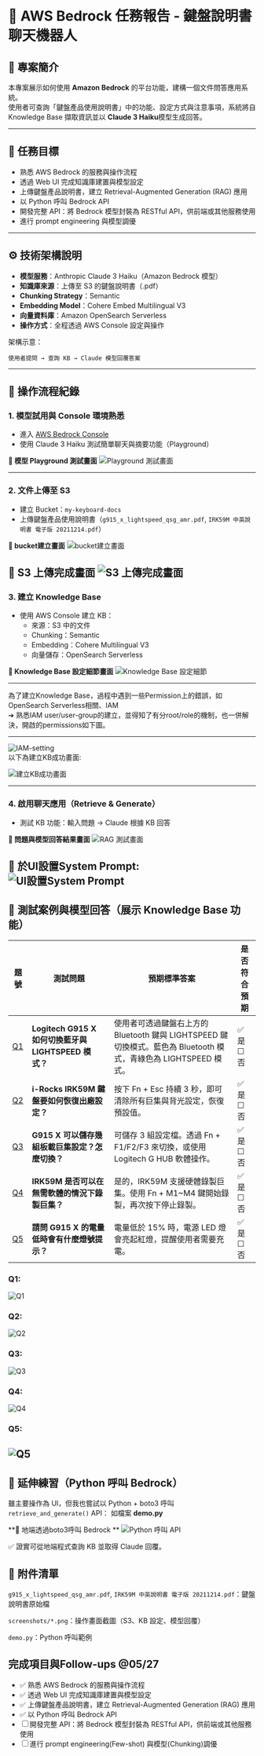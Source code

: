 # 🧠 AWS Bedrock 任務報告 - 鍵盤說明書聊天機器人

## 📘 專案簡介

本專案展示如何使用 **Amazon Bedrock** 的平台功能，建構一個文件問答應用系統。  
使用者可查詢「鍵盤產品使用說明書」中的功能、設定方式與注意事項，系統將自 Knowledge Base 擷取資訊並以 **Claude 3 Haiku**模型生成回答。

---

## 🎯 任務目標

- 熟悉 AWS Bedrock 的服務與操作流程
- 透過 Web UI 完成知識庫建置與模型設定
- 上傳鍵盤產品說明書，建立 Retrieval-Augmented Generation (RAG) 應用
- 以 Python 呼叫 Bedrock API
- 開發完整 API：將 Bedrock 模型封裝為 RESTful API，供前端或其他服務使用
- 進行 prompt engineering 與模型調優

---

## ⚙️ 技術架構說明

- **模型服務**：Anthropic Claude 3 Haiku（Amazon Bedrock 模型）
- **知識庫來源**：上傳至 S3 的鍵盤說明書（.pdf）
- **Chunking Strategy**：Semantic
- **Embedding Model**：Cohere Embed Multilingual V3
- **向量資料庫**：Amazon OpenSearch Serverless
- **操作方式**：全程透過 AWS Console 設定與操作

架構示意：
```
使用者提問 → 查詢 KB → Claude 模型回覆答案
```

---

## 🧾 操作流程紀錄

### 1. 模型試用與 Console 環境熟悉

- 進入 [AWS Bedrock Console](https://console.aws.amazon.com/bedrock/)
- 使用 Claude 3 Haiku 測試簡單聊天與摘要功能（Playground）

**📸 模型 Playground 測試畫面**
![Playground 測試畫面](./screenshots/Playground-test.png)

---

### 2. 文件上傳至 S3

- 建立 Bucket：`my-keyboard-docs`
- 上傳鍵盤產品使用說明書（`g915_x_lightspeed_qsg_amr.pdf`, `IRK59M 中英說明書 電子版 20211214.pdf`）

**📸 bucket建立畫面**
![bucket建立畫面](./screenshots/bucket-create.png)

**📸 S3 上傳完成畫面**
![S3 上傳完成畫面](./screenshots/S3-upload.png)
---

### 3. 建立 Knowledge Base

- 使用 AWS Console 建立 KB：
    - 來源：S3 中的文件
    - Chunking：Semantic
    - Embedding：Cohere Multilingual V3
    - 向量儲存：OpenSearch Serverless

**📸 Knowledge Base 設定細節畫面**
![Knowledge Base 設定細節](./screenshots/kb-details.png)
<br>

---

為了建立Knowledge Base，過程中遇到一些Permission上的錯誤，如OpenSearch Serverless相關、IAM <br>
➔ 熟悉IAM user/user-group的建立，並得知了有分root/role的機制，也一併解決，開啟的permissions如下圖。

---

![IAM-setting](./screenshots/IAM-setting.png)
<br>
以下為建立KB成功畫面:

![建立KB成功畫面](./screenshots/kb-setting.png)

---

### 4. 啟用聊天應用（Retrieve & Generate）

- 測試 KB 功能：輸入問題 → Claude 根據 KB 回答

**📸 問題與模型回答結果畫面**
![RAG 測試畫面](./screenshots/rag-test.png)

**📸 於UI設置System Prompt:**
![UI設置System Prompt](./screenshots/system-prompt-ui.png)
---

## 🧪 測試案例與模型回答（展示 Knowledge Base 功能）

| 題號 | 測試問題                                       | 預期標準答案                                                                          | 是否符合預期  |
| -- | ------------------------------------------ | ------------------------------------------------------------------------------- | ------- |
| [Q1](#q1) | **Logitech G915 X 如何切換藍牙與 LIGHTSPEED 模式？** | 使用者可透過鍵盤右上方的 Bluetooth 鍵與 LIGHTSPEED 鍵切換模式。藍色為 Bluetooth 模式，青綠色為 LIGHTSPEED 模式。 | ✅ 是 ☐ 否 |
| [Q2](#q2) | **i-Rocks IRK59M 鍵盤要如何恢復出廠設定？**            | 按下 Fn + Esc 持續 3 秒，即可清除所有巨集與背光設定，恢復預設值。                                         | ✅ 是 ☐ 否 |
| [Q3](#q3) | **G915 X 可以儲存幾組板載巨集設定？怎麼切換？**              | 可儲存 3 組設定檔。透過 Fn + F1/F2/F3 來切換，或使用 Logitech G HUB 軟體操作。                        | ✅ 是 ☐ 否 |
| [Q4](#q4) | **IRK59M 是否可以在無需軟體的情況下錄製巨集？**              | 是的，IRK59M 支援硬體錄製巨集。使用 Fn + M1\~M4 鍵開始錄製，再次按下停止錄製。                               | ✅ 是 ☐ 否 |
| [Q5](#q5) | **請問 G915 X 的電量低時會有什麼燈號提示？**               | 電量低於 15% 時，電源 LED 燈會亮起紅燈，提醒使用者需要充電。                                             | ✅ 是 ☐ 否 |


### Q1:
![Q1](./screenshots/test-case/Q1.png)<br>
### Q2:
![Q2](./screenshots/test-case/Q2.png)<br>
### Q3:
![Q3](./screenshots/test-case/Q3.png)<br>
### Q4:
![Q4](./screenshots/test-case/Q4.png)<br>
### Q5:
![Q5](./screenshots/test-case/Q5.png)<br>
---

## 🧪 延伸練習（Python 呼叫 Bedrock）

雖主要操作為 UI，但我也嘗試以 Python + boto3 呼叫 `retrieve_and_generate()` API：
如檔案 **demo.py**

**📸 地端透過boto3呼叫 Bedrock **
![Python 呼叫 API](./screenshots/local-sdk-test.png)

✅ 證實可從地端程式查詢 KB 並取得 Claude 回覆。

## 📎 附件清單
`g915_x_lightspeed_qsg_amr.pdf`, `IRK59M 中英說明書 電子版 20211214.pdf`：鍵盤說明書原始檔

`screenshots/*.png`：操作畫面截圖（S3、KB 設定、模型回覆）

`demo.py`：Python 呼叫範例

## 完成項目與Follow-ups @05/27

- ✅ 熟悉 AWS Bedrock 的服務與操作流程
- ✅ 透過 Web UI 完成知識庫建置與模型設定
- ✅ 上傳鍵盤產品說明書，建立 Retrieval-Augmented Generation (RAG) 應用
- ✅ 以 Python 呼叫 Bedrock API
- ☐ 開發完整 API：將 Bedrock 模型封裝為 RESTful API，供前端或其他服務使用
- ☐ 進行 prompt engineering(Few-shot) 與模型(Chunking)調優
